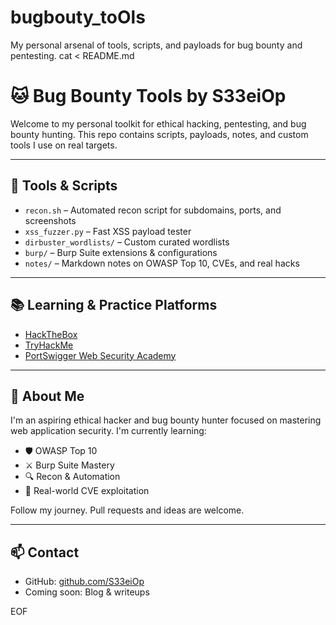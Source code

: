 # bugbouty_toOls
 My personal arsenal of tools, scripts, and payloads for bug bounty and pentesting.
cat <<EOF > README.md
# 🐱 Bug Bounty Tools by S33eiOp

Welcome to my personal toolkit for ethical hacking, pentesting, and bug bounty hunting. This repo contains scripts, payloads, notes, and custom tools I use on real targets.

---

## 🔧 Tools & Scripts

- `recon.sh` – Automated recon script for subdomains, ports, and screenshots
- `xss_fuzzer.py` – Fast XSS payload tester
- `dirbuster_wordlists/` – Custom curated wordlists
- `burp/` – Burp Suite extensions & configurations
- `notes/` – Markdown notes on OWASP Top 10, CVEs, and real hacks

---

## 📚 Learning & Practice Platforms

- [HackTheBox](https://www.hackthebox.com/)
- [TryHackMe](https://tryhackme.com/)
- [PortSwigger Web Security Academy](https://portswigger.net/web-security)

---

## 🧠 About Me

I'm an aspiring ethical hacker and bug bounty hunter focused on mastering web application security. I'm currently learning:

- 🛡️ OWASP Top 10
- ⚔️ Burp Suite Mastery
- 🔍 Recon & Automation
- 🚨 Real-world CVE exploitation

Follow my journey. Pull requests and ideas are welcome.

---

## 📫 Contact

- GitHub: [github.com/S33eiOp](https://github.com/S33eiOp)
- Coming soon: Blog & writeups

EOF
